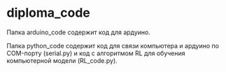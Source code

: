# diploma_code
Папка arduino_code содержит код для ардуино.

Папка python_code содержит код для связи компьютера и ардуино по COM-порту (serial.py) и код с алгоритмом RL для обучения компьютерной модели (RL_code.py).
